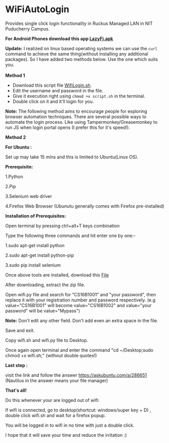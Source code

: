 # WiFiAutoLogin
Provides single click login functionality in Ruckus Managed LAN in NIT Puducherry Campus.

<b>For Android Phones download this app <a href="https://github.com/abhimanyuZ/WiFiAutoLogin/blob/master/LazyFi.apk?raw=true">LazyFi.apk</a></b>
 
<b>Update:</b> I realized on linux based operating systems we can use the <code>curl</code> command to achieve the same thing(without installing any additional packages). So I have added two methods below. Use the one which suits you.<br><br>
<b>Method 1</b><br>
<ul>
<li>Download this script file <a href="https://github.com/abhimanyuZ/WiFiAutoLogin/blob/master/wifiLogin.sh?raw=true">WifiLogin.sh</a>. 
<li>Edit the username and password in the file.
<li>Give it execution right using <code>chmod +x script.sh</code>  in the terminal.
<li>Double click on it and it'll login for you. 
 </ul>
  
<b>Note:</b> The following method aims to encourage people for exploring browser automation techniques. There are several possible ways to automate the login process. Like using Tampermonkey/Greasemonkey to run JS when login portal opens (I prefer this for it's speed!).

<b>Method 2</b><br>
  
<b>For Ubuntu :</b>

Set up may take 15 mins and this is limited to Ubuntu(Linux OS).

<b>Prerequisite:</b>

1.Python

2.Pip

3.Selenium web driver

4.Firefox Web Browser (Ubunutu generally comes with Firefox pre-installed)  

<b>Installation of Prerequisites:</b>

Open terminal by pressing ctrl+alt+T keys combination

Type the following three commands and hit enter one by one:-

1.sudo apt-get install python

2.sudo apt-get install python-pip

3.sudo pip install selenium

Once above tools are installed, download this <a href="https://github.com/abhimanyuZ/WiFiAutoLogin/raw/master/WiFi.zip">File</a>

After downloading, extract the zip file.

Open wifi.py file and search for "CS16B1001" and "your password", then replace it with your registration number and password respectively. (e.g value="CS16B1001" will become value="CS16B1002" and value="your password" will be value="Mypass")

<b>Note:</b> Don't edit any other field. Don't add even an extra space in the file.

Save and exit.

Copy wifi.sh and wifi.py file to Desktop.

Once again open terminal and enter the command "cd ~/Desktop;sudo chmod +x wifi.sh;"    (without double quotes!)

<b>Last step :</b>

visit the link and follow the answer https://askubuntu.com/a/286651   (Nautilus in the answer means your file manager)

<b>That's all!</b>

Do this whenever your are logged out of wifi:

If wifi is connected, go to desktop(shortcut: windows/super key + D) , double click wifi.sh and wait for a firefox popup.

You will be logged in to wifi in no time with just a double click.


I hope that it will save your time and reduce the irritation :)

